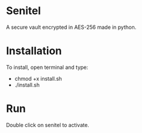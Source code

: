 # Senitel
A secure vault encrypted in AES-256 made in python.

# Installation
To install, open terminal and type:
* chmod +x install.sh
* ./install.sh

# Run
Double click on senitel to activate.
